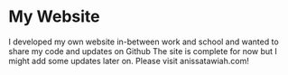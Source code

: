 # My Website
I developed my own website in-between work and school and wanted to share my code and updates on Github
The site is complete for now but I might add some updates later on. 
Please visit anissatawiah.com!

